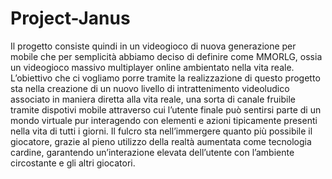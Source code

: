 # Project-Janus
Il progetto consiste quindi in un videogioco di nuova generazione per mobile che per semplicità abbiamo
deciso di definire come MMORLG, ossia un videogioco massivo multiplayer online ambientato nella vita
reale.
L’obiettivo che ci vogliamo porre tramite la realizzazione di questo progetto sta nella creazione di un nuovo
livello di intrattenimento videoludico associato in maniera diretta alla vita reale, una sorta di canale fruibile
tramite dispotivi mobile attraverso cui l’utente finale può sentirsi parte di un mondo virtuale pur
interagendo con elementi e azioni tipicamente presenti nella vita di tutti i giorni.
Il fulcro sta nell’immergere quanto più possibile il giocatore, grazie al pieno utilizzo della realtà aumentata
come tecnologia cardine, garantendo un’interazione elevata dell’utente con l’ambiente circostante e gli
altri giocatori.
